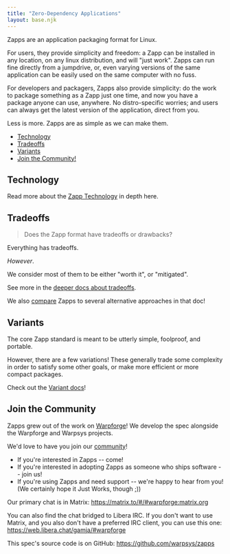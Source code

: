 ```yaml
---
title: "Zero-Dependency Applications"
layout: base.njk
---
```

Zapps are an application packaging format for Linux.

For users, they provide simplicity and freedom: a Zapp can be installed in any location, on any linux distribution, and will "just work".
Zapps can run fine directly from a jumpdrive, or, even varying versions of the same application can be easily used on the same computer with no fuss.

For developers and packagers, Zapps also provide simplicity: do the work to package something as a Zapp just one time,
and now you have a package anyone can use, anywhere.
No distro-specific worries; and users can always get the latest version of the application, direct from you.

Less is more.  Zapps are as simple as we can make them.


- [Technology](#technology)
- [Tradeoffs](#tradeoffs)
- [Variants](#variants)
- [Join the Community!](#join-the-community)


Technology
----------

Read more about the [Zapp Technology](/technology.md) in depth here.


Tradeoffs
---------

> Does the Zapp format have tradeoffs or drawbacks?

Everything has tradeoffs.

_However_.

We consider most of them to be either "worth it", or "mitigated".

See more in the [deeper docs about tradeoffs](/compare.md#tradeoffs).

We also [compare](/compare.md#how-is-this-different-from) Zapps to several alternative approaches in that doc!


Variants
--------

The core Zapp standard is meant to be utterly simple, foolproof, and portable.

However, there are a few variations!  These generally trade some complexity in order to satisfy some other goals, or make more efficient or more compact packages.

Check out the [Variant docs](/variations.md)!


Join the Community
------------------

Zapps grew out of the work on [Warpforge](http://warpforge.io/)!
We develop the spec alongside the Warpforge and Warpsys projects.

We'd love to have you join our [community](https://warpforge.notion.site/Community-676332742afa4276be571f7d035d55db)!

- If you're interested in Zapps -- come!
- If you're interested in adopting Zapps as someone who ships software -- join us!
- If you're using Zapps and need support -- we're happy to hear from you!  (We certainly hope it Just Works, though ;))

Our primary chat is in Matrix: https://matrix.to/#/#warpforge:matrix.org

You can also find the chat bridged to Libera IRC.
If you don't want to use Matrix, and you also don't have a preferred IRC client, you can use this one: https://web.libera.chat/gamja/#warpforge

This spec's source code is on GitHub: https://github.com/warpsys/zapps
